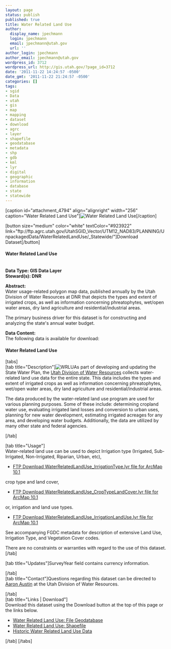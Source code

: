 ```yaml
---
layout: page
status: publish
published: true
title: Water Related Land Use
author:
  display_name: jpechmann
  login: jpechmann
  email: jpechmann@utah.gov
  url: ''
author_login: jpechmann
author_email: jpechmann@utah.gov
wordpress_id: 3712
wordpress_url: http://gis.utah.gov/?page_id=3712
date: '2011-11-22 14:24:57 -0500'
date_gmt: '2011-11-22 21:24:57 -0500'
categories: []
tags:
- sgid
- Data
- utah
- gis
- map
- mapping
- dataset
- download
- agrc
- layer
- shapefile
- geodatabase
- metadata
- shp
- gdb
- kml
- lyr
- digital
- geographic
- information
- database
- state
- statewide
---
```

<p>[caption id="attachment_4794" align="alignright" width="256" caption="Water Related Land Use"]<img class="size-full wp-image-4794" src="http://gis.utah.gov/gallery/sgid/utah-sgid-water-related-land-use.png" alt="Water Related Land Use" />[/caption]</p>
<p>[button size="medium" color="white" textColor="#923922" link="ftp://ftp.agrc.utah.gov/UtahSGID_Vector/UTM12_NAD83/PLANNING/UnpackagedData/WaterRelatedLandUse/_Statewide/"]Download Dataset[/button]</p>
<h4><strong>Water Related Land Use</h4>
<p></strong><br />
<strong>Data Type: GIS Data Layer</strong><br />
<strong>Steward(s): DNR</strong></p>
<p><strong>Abstract:</strong><br />
Water usage-related polygon map data, published annually by the Utah Division of Water Resources at DNR that depicts the types and extent of irrigated crops, as well as information concerning phreatophytes, wet/open water areas, dry land agriculture and residential/industrial areas.</p>
<p>The primary business driver for this dataset is for constructing and analyzing the state's annual water budget.</p>
<p><strong>Data Content:</strong><br />
The following data is available for download:</p>
<p><h4 class="product">Water Related Land Use</h4>
<p>[tabs]<br />
[tab title="Description"]<img class="productImage-Thumb" src="http://gis.utah.gov/gallery/sgid/utah-sgid-water-related-land-use-small.png" alt="WRLU" />As part of developing and updating the State Water Plan, the <a href="http://www.water.utah.gov/" target="_blank">Utah Division of Water Resources</a> collects water-related land use data for the entire state. This data includes the types and extent of irrigated crops as well as information concerning phreatophytes, wet/open water areas, dry land agriculture and residential/industrial areas.</p>
<p>The data produced by the water-related land use program are used for various planning purposes. Some of these include: determining cropland water use, evaluating irrigated land losses and conversion to urban uses, planning for new water development, estimating irrigated acreages for any area, and developing water budgets. Additionally, the data are utilized by many other state and federal agencies.
<div class="clear"></div>
<p> [/tab]</p>
<p>[tab title="Usage"]<br />
Water-related land use can be used to depict Irrigation type (Irrigated, Sub-Irrigated, Non-Irrigated, Riparian, Urban, etc),</p>
<ul>
<li><a href="ftp://ftp.agrc.utah.gov/Layers/PLANNING/SGID10.PLANNING.WaterRelatedLandUse_IrrigationType.lyr" target="_blank">FTP Download WaterRelatedLandUse_IrrigationType.lyr file for ArcMap 10.1</a></li>
</ul>
<p>crop type and land cover,</p>
<ul>
<li><a href="ftp://ftp.agrc.utah.gov/Layers/PLANNING/SGID10.PLANNING.WaterRelatedLandUse_CropTypeLandCover.lyr" target="_blank">FTP Download WaterRelatedLandUse_CropTypeLandCover.lyr file for ArcMap 10.1 </a></li>
</ul>
<p>or, irrigation and land use types.</p>
<ul>
<li><a href="ftp://ftp.agrc.utah.gov/Layers/PLANNING/SGID10.PLANNING.WaterRelatedLandUse_IrrigationLandUse.lyr" target="_blank">FTP Download WaterRelatedLandUse_IrrigationLandUse.lyr file for ArcMap 10.1 </a></li>
</ul>
<p>See accompanying FGDC metadata for description of extensive Land Use, Irrigation Type, and Vegetation Cover codes.</p>
<p>There are no constraints or warranties with regard to the use of this dataset.<br />
[/tab]</p>
<p>[tab title="Updates"]SurveyYear field contains currency information.</p>
<p>[/tab]<br />
[tab title="Contact"]Questions regarding this dataset can be directed to <a href="mailto:aaronaustin@utah.gov">Aaron Austin</a> at the Utah Division of Water Resources. </p>
<p>[/tab]<br />
[tab title="Links | Download"]<br />
Download this dataset using the Download button at the top of this page or the links below.</p>
<ul>
<li><a href="ftp://ftp.agrc.utah.gov/UtahSGID_Vector/UTM12_NAD83/PLANNING/UnpackagedData/WaterRelatedLandUse/_Statewide/WaterRelatedLandUse_gdb.zip">Water Related Land Use: File Geodatabase</a></li>
<li><a href="ftp://ftp.agrc.utah.gov/UtahSGID_Vector/UTM12_NAD83/PLANNING/UnpackagedData/WaterRelatedLandUse/_Statewide/WaterRelatedLandUse_shp.zip">Water Related Land Use: Shapefile</a></li>
<li><a href="https://docs.google.com/a/utah.gov/folderview?id=0B8agagPrSa5xQmJxMjJHNm9vekU&usp=gmail">Historic Water Related Land Use Data</a></li>
</ul>
<p>[/tab] [/tabs]</p>
